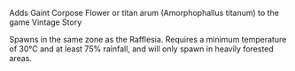Adds Gaint Corpose Flower or titan arum (Amorphophallus titanum) to the game Vintage Story

Spawns in the same zone as the Rafflesia.
Requires a minimum temperature of 30°C and at least 75% rainfall, and will only spawn in heavily forested areas.
